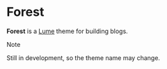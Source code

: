 # Forest

**Forest** is a [Lume](https://github.com/lumeland/lume) theme for building blogs.

> [!NOTE]
> Still in development, so the theme name may change.
